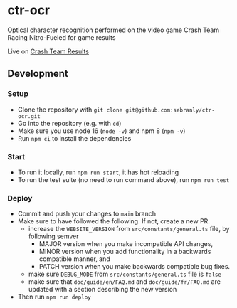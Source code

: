 # ctr-ocr
Optical character recognition performed on the video game Crash Team Racing Nitro-Fueled for game results

Live on [Crash Team Results](https://www.crashteamresults.com)

## Development

### Setup

- Clone the repository with `git clone git@github.com:sebranly/ctr-ocr.git`
- Go into the repository (e.g. with `cd`)
- Make sure you use node 16 (`node -v`) and npm 8 (`npm -v`)
- Run `npm ci` to install the dependencies

### Start

- To run it locally, run `npm run start`, it has hot reloading
- To run the test suite (no need to run command above), run `npm run test`

### Deploy

- Commit and push your changes to `main` branch
- Make sure to have followed the following. If not, create a new PR.
  - increase the `WEBSITE_VERSION` from `src/constants/general.ts` file, by following semver
    - MAJOR version when you make incompatible API changes,
    - MINOR version when you add functionality in a backwards compatible manner, and
    - PATCH version when you make backwards compatible bug fixes.
  - make sure `DEBUG_MODE` from `src/constants/general.ts` file is `false`
  - make sure that `doc/guide/en/FAQ.md` and `doc/guide/fr/FAQ.md` are updated with a section describing the new version
- Then run `npm run deploy`
